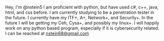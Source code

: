 Hey, I'm @nstein5
I am proficient with python, but have used c#, c++, java, html, and css before.
I am currently studying to be a penetration tester in the future.
I currently have my ITF+, A+, Network+, and Security+.
In the future I will be getting my Ceh, Cysa+, and possibly my linux+.
I will happily work on any python based program, especially if it is cybersecurity related.
I can be reached at nstein68@gmail.com

<!---
nstein5/nstein5 is a ✨ special ✨ repository because its `README.md` (this file) appears on your GitHub profile.
You can click the Preview link to take a look at your changes.
--->
